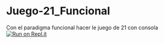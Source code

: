 # Juego-21_Funcional
Con el paradigma funcional hacer le juego de 21 con consola
[![Run on Repl.it](https://repl.it/badge/github/JQuinteroC/Juego-21_Funcional)](https://repl.it/github/JQuinteroC/Juego-21_Funcional)
